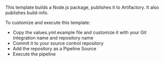 This template builds a Node.js package, publishes it to Artifactory. It also publishes build-info.

To customize and execute this template:
* Copy the values.yml.example file and customize it with your Git integration name and repository name
* Commit it to your source control repository
* Add the repository as a Pipeline Source
* Execute the pipeline
